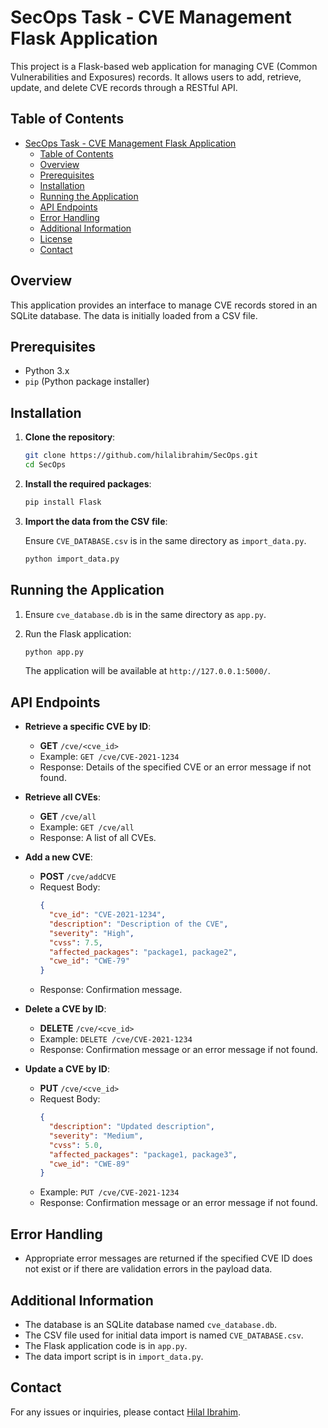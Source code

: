 # SecOps Task - CVE Management Flask Application

This project is a Flask-based web application for managing CVE (Common Vulnerabilities and Exposures) records. It allows users to add, retrieve, update, and delete CVE records through a RESTful API.

## Table of Contents

- [SecOps Task - CVE Management Flask Application](#secops-task---cve-management-flask-application)
  - [Table of Contents](#table-of-contents)
  - [Overview](#overview)
  - [Prerequisites](#prerequisites)
  - [Installation](#installation)
  - [Running the Application](#running-the-application)
  - [API Endpoints](#api-endpoints)
  - [Error Handling](#error-handling)
  - [Additional Information](#additional-information)
  - [License](#license)
  - [Contact](#contact)

## Overview

This application provides an interface to manage CVE records stored in an SQLite database. The data is initially loaded from a CSV file.

## Prerequisites

- Python 3.x
- `pip` (Python package installer)

## Installation

1. **Clone the repository**:

    ```sh
    git clone https://github.com/hilalibrahim/SecOps.git
    cd SecOps
    ```

2. **Install the required packages**:

    ```sh
    pip install Flask
    ```

3. **Import the data from the CSV file**:

    Ensure `CVE_DATABASE.csv` is in the same directory as `import_data.py`.

    ```sh
    python import_data.py
    ```

## Running the Application

1. Ensure `cve_database.db` is in the same directory as `app.py`.
2. Run the Flask application:

    ```sh
    python app.py
    ```

   The application will be available at `http://127.0.0.1:5000/`.

## API Endpoints

- **Retrieve a specific CVE by ID**:
  - **GET** `/cve/<cve_id>`
  - Example: `GET /cve/CVE-2021-1234`
  - Response: Details of the specified CVE or an error message if not found.

- **Retrieve all CVEs**:
  - **GET** `/cve/all`
  - Example: `GET /cve/all`
  - Response: A list of all CVEs.

- **Add a new CVE**:
  - **POST** `/cve/addCVE`
  - Request Body:
    ```json
    {
      "cve_id": "CVE-2021-1234",
      "description": "Description of the CVE",
      "severity": "High",
      "cvss": 7.5,
      "affected_packages": "package1, package2",
      "cwe_id": "CWE-79"
    }
    ```
  - Response: Confirmation message.

- **Delete a CVE by ID**:
  - **DELETE** `/cve/<cve_id>`
  - Example: `DELETE /cve/CVE-2021-1234`
  - Response: Confirmation message or an error message if not found.

- **Update a CVE by ID**:
  - **PUT** `/cve/<cve_id>`
  - Request Body:
    ```json
    {
      "description": "Updated description",
      "severity": "Medium",
      "cvss": 5.0,
      "affected_packages": "package1, package3",
      "cwe_id": "CWE-89"
    }
    ```
  - Example: `PUT /cve/CVE-2021-1234`
  - Response: Confirmation message or an error message if not found.

## Error Handling

- Appropriate error messages are returned if the specified CVE ID does not exist or if there are validation errors in the payload data.

## Additional Information

- The database is an SQLite database named `cve_database.db`.
- The CSV file used for initial data import is named `CVE_DATABASE.csv`.
- The Flask application code is in `app.py`.
- The data import script is in `import_data.py`.


## Contact

For any issues or inquiries, please contact [Hilal Ibrahim](https://github.com/hilalibrahim).
